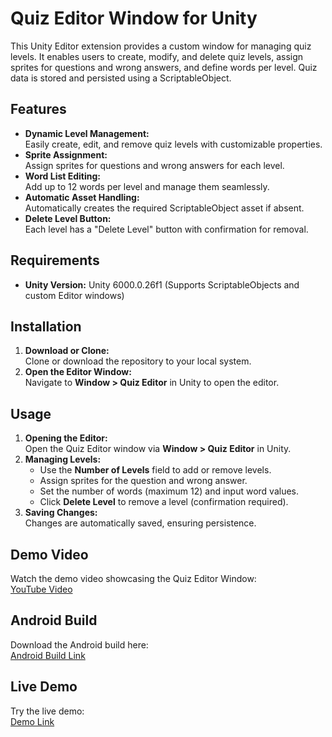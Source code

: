 # Quiz Editor Window for Unity

This Unity Editor extension provides a custom window for managing quiz levels. It enables users to create, modify, and delete quiz levels, assign sprites for questions and wrong answers, and define words per level. Quiz data is stored and persisted using a ScriptableObject.

## Features

- **Dynamic Level Management:**  
  Easily create, edit, and remove quiz levels with customizable properties.
- **Sprite Assignment:**  
  Assign sprites for questions and wrong answers for each level.
- **Word List Editing:**  
  Add up to 12 words per level and manage them seamlessly.
- **Automatic Asset Handling:**  
  Automatically creates the required ScriptableObject asset if absent.
- **Delete Level Button:**  
  Each level has a "Delete Level" button with confirmation for removal.

## Requirements

- **Unity Version:** Unity 6000.0.26f1 (Supports ScriptableObjects and custom Editor windows)

## Installation

1. **Download or Clone:**  
   Clone or download the repository to your local system.
2. **Open the Editor Window:**  
   Navigate to **Window > Quiz Editor** in Unity to open the editor.

## Usage

1. **Opening the Editor:**  
   Open the Quiz Editor window via **Window > Quiz Editor** in Unity.
2. **Managing Levels:**  
   - Use the **Number of Levels** field to add or remove levels.
   - Assign sprites for the question and wrong answer.
   - Set the number of words (maximum 12) and input word values.
   - Click **Delete Level** to remove a level (confirmation required).
3. **Saving Changes:**  
   Changes are automatically saved, ensuring persistence.

## Demo Video

Watch the demo video showcasing the Quiz Editor Window:  
[YouTube Video](https://youtu.be/aC1r81Naq1M)

## Android Build

Download the Android build here:  
[Android Build Link](https://github.com/09-hrick/Word-Game-Framework/releases/tag/Android)

## Live Demo

Try the live demo:  
[Demo Link](https://09hrick.itch.io/word-game-framework)
